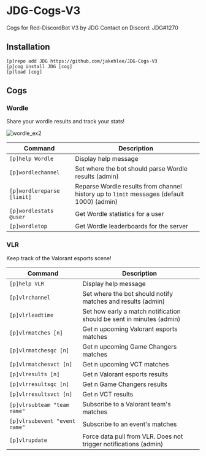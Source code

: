 # JDG-Cogs-V3
Cogs for Red-DiscordBot V3 by JDG
Contact on Discord: JDG#1270 

## Installation
```
[p]repo add JDG https://github.com/jakehlee/JDG-Cogs-V3
[p]cog install JDG [cog]
[p]load [cog]
```

## Cogs

### Wordle
Share your wordle results and track your stats!

![wordle_ex2](https://user-images.githubusercontent.com/1744665/150098234-15f95e13-9c8c-40a0-a3a8-f6d1772a86ca.PNG)

| Command | Description |
| -- | -- |
| `[p]help Wordle` |  Display help message |
| `[p]wordlechannel` | Set where the bot should parse Wordle results (admin) |
| `[p]wordlereparse [limit]` | Reparse Wordle results from channel history up to `limit` messages (default 1000) (admin)|
| `[p]wordlestats @user` | Get Wordle statistics for a user |
| `[p]wordletop` | Get Wordle leaderboards for the server |

### VLR
Keep track of the Valorant esports scene!

| Command | Description |
| -- | -- |
| `[p]help VLR` | Display help message |
| `[p]vlrchannel` | Set where the bot should notify matches and results (admin) |
| `[p]vlrleadtime` | Set how early a match notification should be sent in minutes (admin) |
| `[p]vlrmatches [n]` | Get n upcoming Valorant esports matches |
| `[p]vlrmatchesgc [n]` | Get n upcoming Game Changers matches |
| `[p]vlrmatchesvct [n]` | Get n upcoming VCT matches |
| `[p]vlresults [n]` | Get n Valorant esports results |
| `[p]vlrresultsgc [n]` | Get n Game Changers results |
| `[p]vlrresultsvct [n]` | Get n VCT results |
| `[p]vlrsubteam "team name"` | Subscribe to a Valorant team's matches |
| `[p]vlrsubevent "event name"` | Subscribe to an event's matches |
| `[p]vlrupdate` | Force data pull from VLR. Does not trigger notifications (admin) |
